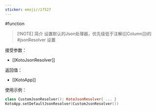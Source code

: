```yaml
---
sticker: emoji//1f527
---
```

#function 

> [!NOTE] 简介
> 设置默认的Json处理器，优先级低于注解([[Column]])的 #jsonResolver 设置

接受参数：
- [[KotoJsonResolver]]

返回值：
- [[KotoApp]]

使用示例：
```kotlin
class CustomJsonResolver(): KotoJsonResolver{ ... }
KotoApp.setDefaultJsonResolver(CustomJsonResolver())
```
